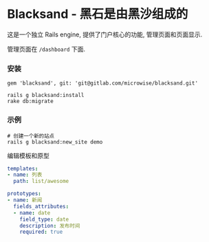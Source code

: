 # Blacksand - 黑石是由黑沙组成的

这是一个独立 Rails engine, 提供了门户核心的功能, 管理页面和页面显示.

管理页面在 `/dashboard` 下面.


### 安装

    gem 'blacksand', git: 'git@gitlab.com/microwise/blacksand.git'

    rails g blacksand:install
    rake db:migrate

### 示例

    # 创建一个新的站点
    rails g blacksand:new_site demo

编辑模板和原型

```yml
templates:
- name: 列表
  path: list/awesome

prototypes:
- name: 新闻
  fields_attributes:
  - name: date
    field_type: date
    description: 发布时间
    required: true
```


